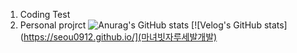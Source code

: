 1. Coding Test
2. Personal projrct
![Anurag's GitHub stats](https://github-readme-stats.vercel.app/api?username=Seou0912&hide=contribs,prs&show_icons=true&theme=테마)
[![Velog's GitHub stats](https://seou0912.github.io/](마녀빗자루세발개발)
